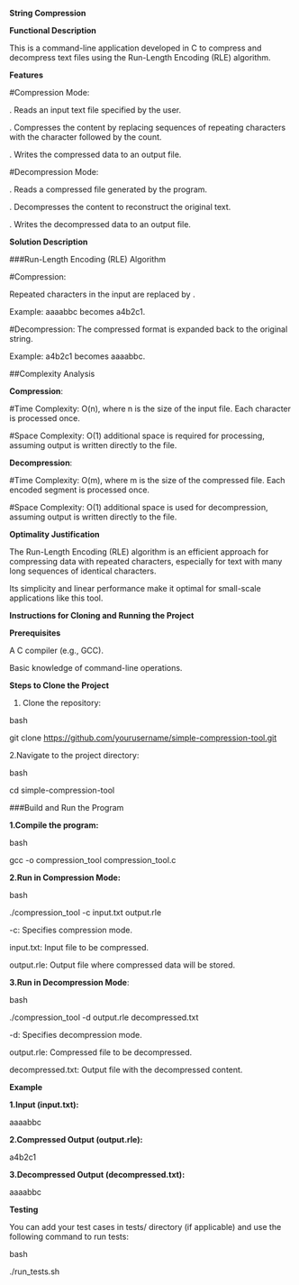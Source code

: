 **String Compression**

**Functional Description**

This is a command-line application developed in C to compress and decompress text files using the Run-Length Encoding (RLE) algorithm.

**Features**

#Compression Mode:

. Reads an input text file specified by the user.

. Compresses the content by replacing sequences of repeating characters with the character followed by the count.

. Writes the compressed data to an output file.

#Decompression Mode:


. Reads a compressed file generated by the program.

. Decompresses the content to reconstruct the original text.

. Writes the decompressed data to an output file.

**Solution Description**

###Run-Length Encoding (RLE) Algorithm

#Compression:

Repeated characters in the input are replaced by <character><count>.

Example: aaaabbc becomes a4b2c1.

#Decompression: The compressed format is expanded back to the original string.

Example: a4b2c1 becomes aaaabbc.

##Complexity Analysis

**Compression**:

#Time Complexity: O(n), where n is the size of the input file. Each character is processed once.

#Space Complexity: O(1) additional space is required for processing, assuming output is written directly to the file.

**Decompression**:

#Time Complexity: O(m), where m is the size of the compressed file. Each encoded segment is processed once.

#Space Complexity: O(1) additional space is used for decompression, assuming output is written directly to the file.

**Optimality Justification**

The Run-Length Encoding (RLE) algorithm is an efficient approach for compressing data with repeated characters, especially for text with many long sequences of identical characters.

Its simplicity and linear performance make it optimal for small-scale applications like this tool.

**Instructions for Cloning and Running the Project**

**Prerequisites**

A C compiler (e.g., GCC).

Basic knowledge of command-line operations.

**Steps to Clone the Project**

1. Clone the repository:
   
bash

git clone https://github.com/yourusername/simple-compression-tool.git

2.Navigate to the project directory:

bash

cd simple-compression-tool

###Build and Run the Program

**1.Compile the program:**

bash

gcc -o compression_tool compression_tool.c

**2.Run in Compression Mode:**

bash

./compression_tool -c input.txt output.rle

-c: Specifies compression mode.

input.txt: Input file to be compressed.

output.rle: Output file where compressed data will be stored.

**3.Run in Decompression Mode**:

bash

./compression_tool -d output.rle decompressed.txt

-d: Specifies decompression mode.

output.rle: Compressed file to be decompressed.

decompressed.txt: Output file with the decompressed content.

**Example**

**1.Input (input.txt):**

aaaabbc

**2.Compressed Output (output.rle):**

a4b2c1

**3.Decompressed Output (decompressed.txt):**

aaaabbc

**Testing**

You can add your test cases in tests/ directory (if applicable) and use the following command to run tests:

bash

./run_tests.sh




